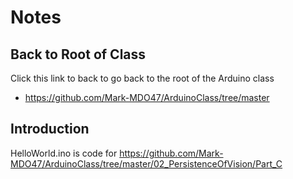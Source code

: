 # Notes

## Back to Root of Class
Click this link to back to go back to the root of the Arduino class
- https://github.com/Mark-MDO47/ArduinoClass/tree/master


## Introduction
HelloWorld.ino is code for https://github.com/Mark-MDO47/ArduinoClass/tree/master/02_PersistenceOfVision/Part_C

